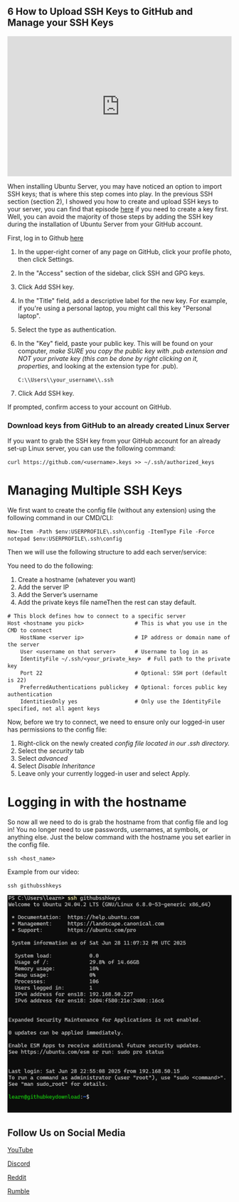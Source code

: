 ## 6 How to Upload SSH Keys to GitHub and Manage your SSH Keys

<div style="display: flex; justify-content: center; align-items: center; height: 100%;">
    <iframe width="560" height="315" src="https://www.youtube.com/embed/13GwcRvH72s?si=SPWnwJFceiE_qiQ1" frameborder="0" allow="accelerometer; autoplay; clipboard-write; encrypted-media; gyroscope; picture-in-picture" allowfullscreen></iframe>
</div>

When installing Ubuntu Server, you may have noticed an option to import SSH keys; that is where this step comes into play. In the previous SSH section (section 2), I showed you how to create and upload SSH keys to your server, you can find that episode [here](https://www.learntohomelab.com/homelabseries/EP34_SSHKeyAuthentication/) if you need to create a key first. Well, you can avoid the majority of those steps by adding the SSH key during the installation of Ubuntu Server from your GitHub account.

First, log in to Github [here](https://github.com/)

1.  In the upper-right corner of any page on GitHub, click your profile photo, then click Settings.
2.  In the "Access" section of the sidebar, click SSH and GPG keys.
3.  Click Add SSH key.
4.  In the "Title" field, add a descriptive label for the new key. For example, if you're using a personal laptop, you might call this key "Personal laptop".
5.  Select the type as authentication.
6.  In the "Key" field, paste your public key. This will be found on your computer, _make SURE you copy the public key with .pub extension and NOT your private key (this can be done by right clicking on it, properties,_ and looking at the extension type for .pub).
    
    ```
    C:\\Users\\your_username\\.ssh
    ```
    
7.  Click Add SSH key.

If prompted, confirm access to your account on GitHub.

### Download keys from GitHub to an already created Linux Server

If you want to grab the SSH key from your GitHub account for an already set-up Linux server, you can use the following command:

```
curl https://github.com/<username>.keys >> ~/.ssh/authorized_keys
```

# Managing Multiple SSH Keys

We first want to create the config file (without any extension) using the following command in our CMD/CLI:

```
New-Item -Path $env:USERPROFILE\.ssh\config -ItemType File -Force
notepad $env:USERPROFILE\.ssh\config
```

Then we will use the following structure to add each server/service:

You need to do the following:

1.  Create a hostname (whatever you want)
2.  Add the server IP
3.  Add the Server’s username
4.  Add the private keys file nameThen the rest can stay default.

```
# This block defines how to connect to a specific server
Host <hostname you pick>                # This is what you use in the CMD to connect
    HostName <server ip>                # IP address or domain name of the server
    User <username on that server>      # Username to log in as
    IdentityFile ~/.ssh/<your_private_key>  # Full path to the private key
    Port 22                             # Optional: SSH port (default is 22)
    PreferredAuthentications publickey  # Optional: forces public key authentication
    IdentitiesOnly yes                  # Only use the IdentityFile specified, not all agent keys
```

Now, before we try to connect, we need to ensure only our logged-in user has permissions to the config file:

1.  Right-click on the newly created _config file located in our .ssh directory._
2.  Select the _security_ tab
3.  Select _advanced_
4.  Select _Disable Inheritance_
5.  Leave only your currently logged-in user and select Apply.

# Logging in with the hostname

So now all we need to do is grab the hostname from that config file and log in! You no longer need to use passwords, usernames, at symbols, or anything else. Just the below command with the hostname you set earlier in the config file.

```
ssh <host_name>
```

Example from our video:

```
ssh githubsshkeys
```

<a href="/images/EP38_SSHKeysGithub/EP38_SSHKeysGithub.png" class="image-expand">
    <img src="/images/EP38_SSHKeysGithub/EP38_SSHKeysGithub.png" alt="Description of your image">
</a>

## Follow Us on Social Media

[YouTube](https://www.youtube.com/@learntohomelab)

[Discord](https://discord.gg/6MsHSJWZpH)

[Reddit](https://www.reddit.com/r/learntohomelab/)

[Rumble](https://rumble.com/c/c-7585051)